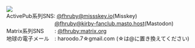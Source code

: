 ![](https://github-readme-stats.vercel.app/api/top-langs/?username=forestrharumaki&layout=compact&theme=vue)<br>
ActivePub系列SNS: [@fhruby@missskey.io](https://misskey.io/@fhruby)(Misskey)<br>
　　　　　　　　　[@fhruby@kirby-fanclub.masto.host](https://kirby-fanclub.masto.host/@fhruby)(Mastodon)<br>
Matrix系列SNS　　: [@fhruby:matrix.org](https://matrix.to/#/@fhruby:matrix.org)<br>
地球の電子メール　: haroodo.7☆gmail.com (☆は@に置き換えてください)
